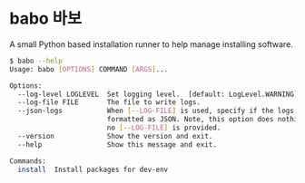# babo 바보

A small Python based installation runner to help manage installing software.

```bash
$ babo --help
Usage: babo [OPTIONS] COMMAND [ARGS]...

Options:
  --log-level LOGLEVEL  Set logging level.  [default: LogLevel.WARNING]
  --log-file FILE       The file to write logs.
  --json-logs           When [--LOG-FILE] is used, specify if the logs are
                        formatted as JSON. Note, this option does nothing if
                        no [--LOG-FILE] is provided.
  --version             Show the version and exit.
  --help                Show this message and exit.

Commands:
  install  Install packages for dev-env
```
